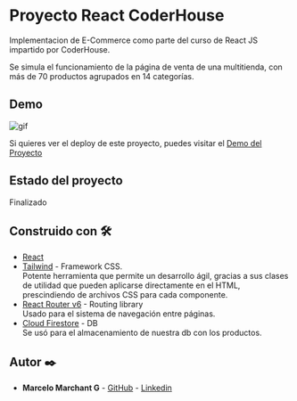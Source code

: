 # Proyecto React CoderHouse

Implementacion de E-Commerce como parte del curso de React JS impartido por CoderHouse.

Se simula el funcionamiento de la página de venta de una multitienda, con más de 70 productos agrupados en 14 categorías.


## Demo
![gif](https://media.giphy.com/media/Q4MKhhHPhc9NbeClt2/giphy.gif)

Si quieres ver el deploy de este proyecto, puedes visitar el [Demo del Proyecto](https://proyecto-reactjs-coder.netlify.app/)

## Estado del proyecto

Finalizado

## Construido con 🛠️

* [React](https://es.reactjs.org/) 
* [Tailwind](https://maven.apache.org/) - Framework CSS.   
Potente herramienta que permite un desarrollo ágil, gracias a sus clases de utilidad que pueden aplicarse directamente en el HTML, prescindiendo de archivos CSS para cada componente.
* [React Router v6](https://reactrouter.com/) - Routing library    
Usado para el sistema de navegación entre páginas.
* [Cloud Firestore](https://firebase.google.com/products/firestore?gclid=EAIaIQobChMI34KQy-C_-QIVFT6RCh1rmACeEAAYASAAEgJf_fD_BwE&gclsrc=aw.ds) - DB     
Se usó para el almacenamiento de nuestra db con los productos.


## Autor ✒️

* **Marcelo Marchant G** - [GitHub](https://github.com/MarceloMarchantG)  -  [Linkedin](www.linkedin.com/in/marcelo-marchant-gangas)




